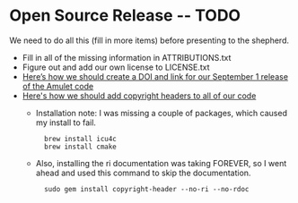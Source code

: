 Open Source Release -- TODO 
=======
We need to do all this (fill in more items) before presenting to the shepherd.


- Fill in all of the missing information in ATTRIBUTIONS.txt
- Figure out and add our own license to LICENSE.txt
- [Here’s how we should create a DOI and link for our September 1 release of the Amulet code](https://guides.github.com/activities/citable-code/)
- [Here's how we should add copyright headers to all of our code](https://github.com/osterman/copyright-header)
	- Installation note: I was missing a couple of packages, which caused my install to fail.

			brew install icu4c
			brew install cmake

	- Also, installing the ri documentation was taking FOREVER, so I went ahead and used this command to skip the documentation.

			sudo gem install copyright-header --no-ri --no-rdoc
